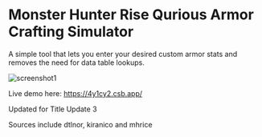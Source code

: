 # Monster Hunter Rise Qurious Armor Crafting Simulator

A simple tool that lets you enter your desired custom armor stats and removes the need for data table lookups.

![screenshot1](https://i.imgur.com/WSisRJu.png)

Live demo here: https://4y1cy2.csb.app/

Updated for Title Update 3

Sources include dtlnor, kiranico and mhrice
